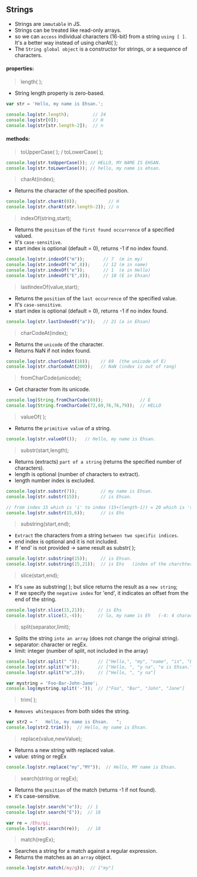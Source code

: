## Strings

* Strings are `immutable` in JS.
* Strings can be treated like read-only arrays.
* so we can `access` individual characters (16-bit) from a string `using [ ]`. It's a better way instead of using charAt( );
* The `String global object` is a constructor for strings, or a sequence of characters.

#### properties:

> length( );

* String length property is zero-based.

```js
var str = 'Hello, my name is Ehsan.';

console.log(str.length);         // 24
console.log(str[0]);             // H
console.log(str[str.length-2]);  // n
```

#### methods:

> toUpperCase( ); / toLowerCase( );

```js
console.log(str.toUpperCase()); // HELLO, MY NAME IS EHSAN.
console.log(str.toLowerCase()); // hello, my name is ehsan.
```

> charAt(index);

* Returns the character of the specified position.

```js
console.log(str.charAt(0));            // H
console.log(str.charAt(str.length-2)); // n
```

> indexOf(string,start);

* Returns the `position` of the `first found occurrence` of a specified valued.
* It's `case-sensitive`.
* start index is optional (default = 0), returns -1 if no index found.

```js
console.log(str.indexOf("m"));       // 7  (m in my)
console.log(str.indexOf("m",8));     // 12 (m in name)
console.log(str.indexOf("e"));       // 1  (e in Hello)
console.log(str.indexOf("E",8));     // 18 (E in Ehsan)
```

> lastIndexOf(value,start);

* Returns the `position` of the `last occurrence` of the specified value.
* It's `case-sensitive`.
* start index is optional (default = 0), returns -1 if no index found.

```js
console.log(str.lastIndexOf("a"));   // 21 (a in Ehsan)
```

> charCodeAt(index);

* Returns the `unicode` of the character.
* Returns NaN if not index found.

```js
console.log(str.charCodeAt(18));    // 69  (the unicode of E)
console.log(str.charCodeAt(200));   // NaN (index is out of rang)
```

> fromCharCode(unicode);

* Get character from its unicode.

```js
console.log(String.fromCharCode(69));              // E
console.log(String.fromCharCode(72,69,76,76,79));  // HELLO
```

> valueOf( );

* Returns the `primitive value` of a string.

```js
console.log(str.valueOf());   // Hello, my name is Ehsan.
```

> substr(start,length);

* Returns (extracts) `part of a string` (returns the specified number of characters).
* length is optional (number of characters to extract).
* length number index is excluded.

```js
console.log(str.substr(7));         // my name is Ehsan.
console.log(str.substr(15));        // is Ehsan.

// from index 15 which is 'i' to index (15+(length-1)) = 20 which is 's'
console.log(str.substr(15,6));      // is Ehs
```

> substring(start,end);

* `Extract` the characters from a string `between two specific indices`.
* end index is optional and it is not included.
* If 'end' is not provided -> same result as substr( );

```js
console.log(str.substring(15));     // is Ehsan.
console.log(str.substring(15,21));  // is Ehs   (index of the charchter 's' is 20)
```

> slice(start,end);

* It's `same` as substring( ); but slice returns the result as a `new string`;
* If we specify the `negative index` for 'end', it indicates an offset from the end of the string.

```js
console.log(str.slice(15,21));     // is Ehs
console.log(str.slice(3,-4));      // lo, my name is Eh   (-4: 4 characters subtract from the end of the string)
```

> split(separator,limit);

* Splits the string `into an array` (does not change the original string).
* separator: character or regEx.
* limit: integer (number of split, not included in the array)

```js
console.log(str.split(" "));       // ["Hello,", "my", "name", "is", "Ehsan."]
console.log(str.split("m"));       // ["Hello, ", "y na", "e is Ehsan."]
console.log(str.split("m",2));     // ["Hello, ", "y na"]
```

```js
var mystring = 'Foo-Bar-John-Jane';
console.log(mystring.split('-'));  // ["Foo", "Bar", "John", "Jane"]
````

> trim( );

* `Removes whitespaces` from both sides the string.

```js
var str2 = "   Hello, my name is Ehsan.   ";
console.log(str2.trim());  // Hello, my name is Ehsan.
```

> replace(value,newValue);

* Returns a new string with replaced value.
* value: string or regEx

```js
console.log(str.replace("my","MY"));  // Hello, MY name is Ehsan.
```

> search(string or regEx);

* Returns the `position` of the match (returns -1 if not found).
* it's case-sensitive.

```js
console.log(str.search("e"));  // 1
console.log(str.search("E"));  // 18

var re = /Ehs/gi;
console.log(str.search(re));   // 18
```

> match(regEx);

* Searches a string for a match against a regular expression.
* Returns the matches as an `array` object.

```js
console.log(str.match(/my/g));  // ["my"]
```



